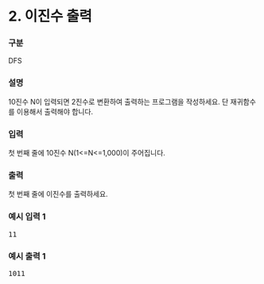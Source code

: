 # 2. 이진수 출력

### 구분

<p>DFS</p>

### 설명

<p>10진수 N이 입력되면 2진수로 변환하여 출력하는 프로그램을 작성하세요. 단 재귀함수를 이용해서 출력해야 합니다.</p>

### 입력

<p>첫 번째 줄에 10진수 N(1<=N<=1,000)이 주어집니다.</p>

### 출력

<p>첫 번째 줄에 이진수를 출력하세요.</p>

### 예시 입력 1

<pre>11</pre>

### 예시 출력 1

<pre>1011</pre>